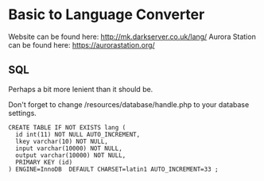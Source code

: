 # Basic to Language Converter
Website can be found here: http://mk.darkserver.co.uk/lang/
Aurora Station can be found here: https://aurorastation.org/

## SQL
Perhaps a bit more lenient than it should be.

Don't forget to change /resources/database/handle.php to your database settings.

```
CREATE TABLE IF NOT EXISTS lang (
  id int(11) NOT NULL AUTO_INCREMENT,
  lkey varchar(10) NOT NULL,
  input varchar(10000) NOT NULL,
  output varchar(10000) NOT NULL,
  PRIMARY KEY (id)
) ENGINE=InnoDB  DEFAULT CHARSET=latin1 AUTO_INCREMENT=33 ;
```
